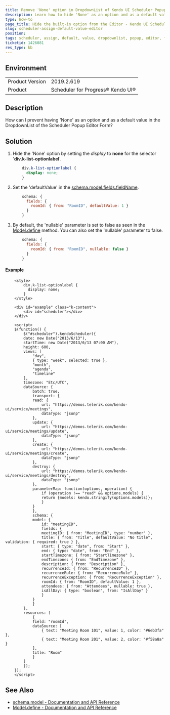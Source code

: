 ```yaml
---
title: Remove 'None' option in DropdownList of Kendo UI Scheduler Popup Editor
description: Learn how to hide 'None' as an option and as a default value in the DropdownList of the Popup Editor Form in the Kendo UI Scheduler.
type: how-to
page_title: Hide the built-in option from the Editor - Kendo UI Scheduler 
slug: scheduler-assign-default-value-editor
position: 
tags: scheduler, assign, default, value, dropdownlist, popup, editor, form, none, remove, hide, nullable, defaultvalue, schema, model
ticketid: 1426081
res_type: kb
---
```


## Environment
<table>
	<tbody>
		<tr>
			<td>Product Version</td>
			<td>2019.2.619</td>
		</tr>
		<tr>
			<td>Product</td>
			<td>Scheduler for Progress® Kendo UI®</td>
		</tr>
	</tbody>
</table>

## Description

How can I prevent having 'None' as an option and as a default value in the DropdownList of the Scheduler Popup Editor Form?

## Solution

1. Hide the 'None' option by setting the *display* to **none** for the selector '**div.k-list-optionlabel**'.

	```css
		div.k-list-optionlabel {
		  display: none;
		}
	```

1. Set the 'defaultValue' in the [schema.model.fields.fieldName](https://docs.telerik.com/kendo-ui/api/javascript/data/datasource/configuration/schema#schemamodel).

	```javascript
		schema: {
		  fields: {
		    roomId: { from: "RoomID", defaultValue: 1 }
		  }
		}
	```


1. By default, the 'nullable' parameter is set to false as seen in the [Model.define](https://docs.telerik.com/kendo-ui/api/javascript/data/model/methods/define) method. You can also set the 'nullable' parameter to false.

	```javascript
		schema: {
		  fields: {
		    roomId: { from: "RoomID", nullable: false }
		  }
		}
	```
#### Example

```dojo
	<style>
	    div.k-list-optionlabel {
	      display: none;
	    }
	</style>

	<div id="example" class="k-content">
	    <div id="scheduler"></div>
	</div>

	<script>
	$(function() {
	    $("#scheduler").kendoScheduler({
		date: new Date("2013/6/13"),
		startTime: new Date("2013/6/13 07:00 AM"),
		height: 600,
		views: [
		    "day",
		    { type: "week", selected: true },
		    "month",
		    "agenda",
		    "timeline"
		],
		timezone: "Etc/UTC",
		dataSource: {
		    batch: true,
		    transport: {
			read: {
			    url: "https://demos.telerik.com/kendo-ui/service/meetings",
			    dataType: "jsonp"
			},
			update: {
			    url: "https://demos.telerik.com/kendo-ui/service/meetings/update",
			    dataType: "jsonp"
			},
			create: {
			    url: "https://demos.telerik.com/kendo-ui/service/meetings/create",
			    dataType: "jsonp"
			},
			destroy: {
			    url: "https://demos.telerik.com/kendo-ui/service/meetings/destroy",
			    dataType: "jsonp"
			},
			parameterMap: function(options, operation) {
			    if (operation !== "read" && options.models) {
				return {models: kendo.stringify(options.models)};
			    }
			}
		    },
		    schema: {
			model: {
			    id: "meetingID",
			    fields: {
				meetingID: { from: "MeetingID", type: "number" },
				title: { from: "Title", defaultValue: "No title", validation: { required: true } },
				start: { type: "date", from: "Start" },
				end: { type: "date", from: "End" },
				startTimezone: { from: "StartTimezone" },
				endTimezone: { from: "EndTimezone" },
				description: { from: "Description" },
				recurrenceId: { from: "RecurrenceID" },
				recurrenceRule: { from: "RecurrenceRule" },
				recurrenceException: { from: "RecurrenceException" },
				roomId: { from: "RoomID", defaultValue: 1 },
				attendees: { from: "Attendees", nullable: true },
				isAllDay: { type: "boolean", from: "IsAllDay" }
			    }
			}
		    }
		},
		resources: [
		    {
			field: "roomId",
			dataSource: [
			    { text: "Meeting Room 101", value: 1, color: "#6eb3fa" },
			    { text: "Meeting Room 201", value: 2, color: "#f58a8a" }
			],
			title: "Room"
		    }
		] 
	    });
	});
	</script>
```

## See Also

- [schema.model - Documentation and API Reference](https://docs.telerik.com/kendo-ui/api/javascript/data/datasource/configuration/schema#schemamodel)
- [Model.define - Documentation and API Reference](https://docs.telerik.com/kendo-ui/api/javascript/data/model/methods/define)
